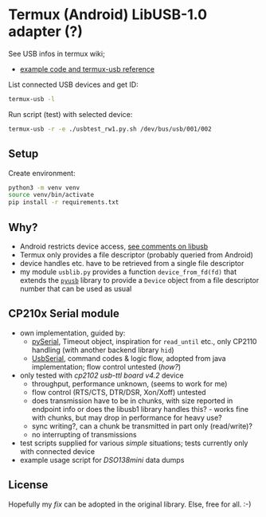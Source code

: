 
Termux (Android) LibUSB-1.0 adapter (?)
=======================================

See USB infos in termux wiki;
- [example code and termux-usb reference](https://wiki.termux.com/wiki/Termux-usb)

List connected USB devices and get ID:

```bash
termux-usb -l
```

Run script (test) with selected device:

```bash
termux-usb -r -e ./usbtest_rw1.py.sh /dev/bus/usb/001/002
```

## Setup

Create environment:

```bash
python3 -m venv venv
source venv/bin/activate
pip install -r requirements.txt
```

## Why?

- Android restricts device access, [see comments on libusb](https://sourceforge.net/p/libusb/mailman/message/36486446/)
- Termux only provides a file descriptor (probably queried from Android)
- device handles etc. have to be retrieved from a single file descriptor
- my module `usblib.py` provides a function `device_from_fd(fd)` that extends the [`pyusb`](https://github.com/pyusb/pyusb) library to provide a `Device` object from a file descriptor number that can be used as usual

## CP210x Serial module

- own implementation, guided by:
  - [pySerial](https://github.com/pyserial/pyserial), Timeout object, inspiration for `read_until` etc., only CP2110 handling (with another backend library `hid`)
  - [UsbSerial](https://github.com/felHR85/UsbSerial), command codes & logic flow, adopted from java implementation; flow control untested (_how?_)
- only tested with _cp2102 usb-ttl board v4.2_ device
  - throughput, performance unknown, (seems to work for me)
  - flow control (RTS/CTS, DTR/DSR, Xon/Xoff) untested
  - does transmission have to be in chunks, with size reported in endpoint info or does the libusb1 library handles this? - works fine with chunks, but may drop in performance for heavy use?
  - sync writing?, can a chunk be transmitted in part only (read/write)?
  - no interrupting of transmissions
- test scripts supplied for various _simple_ situations; tests currently only with connected device
- example usage script for _DSO138mini_ data dumps

## License

Hopefully my _fix_ can be adopted in the original library. Else, free for all. :-)

